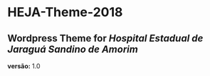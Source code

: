 # HEJA-Theme-2018

## Wordpress Theme for _Hospital Estadual de Jaraguá Sandino de Amorim_

**versão:** 1.0
